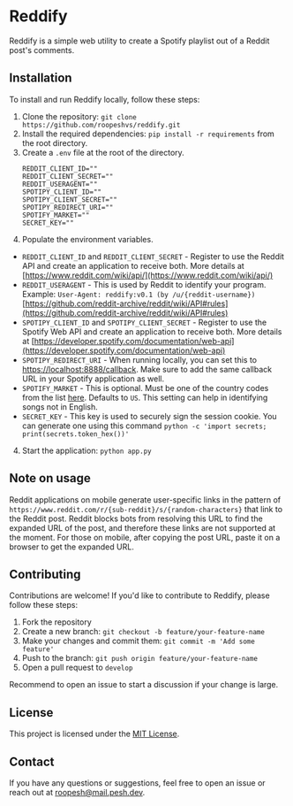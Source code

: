 # Reddify

Reddify is a simple web utility to create a Spotify playlist out of a Reddit post's comments. 

## Installation

To install and run Reddify locally, follow these steps:

1. Clone the repository: `git clone https://github.com/roopeshvs/reddify.git`
2. Install the required dependencies: `pip install -r requirements` from the root directory.
3. Create a `.env` file at the root of the directory.
    ```
    REDDIT_CLIENT_ID=""
    REDDIT_CLIENT_SECRET=""
    REDDIT_USERAGENT=""
    SPOTIPY_CLIENT_ID=""
    SPOTIPY_CLIENT_SECRET=""
    SPOTIPY_REDIRECT_URI=""
    SPOTIFY_MARKET=""
    SECRET_KEY=""
    ```
4. Populate the environment variables.
    
- `REDDIT_CLIENT_ID` and `REDDIT_CLIENT_SECRET` - Register to use the Reddit API and create an application to receive both. More details at [https://www.reddit.com/wiki/api/](https://www.reddit.com/wiki/api/)
- `REDDIT_USERAGENT` - This is used by Reddit to identify your program. Example: `User-Agent: reddify:v0.1 (by /u/{reddit-username})` [https://github.com/reddit-archive/reddit/wiki/API#rules](https://github.com/reddit-archive/reddit/wiki/API#rules)
- `SPOTIPY_CLIENT_ID` and `SPOTIPY_CLIENT_SECRET` - Register to use the Spotify Web API and create an application to receive both. More details at [https://developer.spotify.com/documentation/web-api](https://developer.spotify.com/documentation/web-api)
- `SPOTIPY_REDIRECT_URI` - When running locally, you can set this to [https://localhost:8888/callback](https://localhost:8888/callback). Make sure to add the same callback URL in your Spotify application as well.
- `SPOTIFY_MARKET` - This is optional. Must be one of the country codes from the list [here](https://developer.spotify.com/documentation/web-api/reference/get-available-markets). Defaults to `US`. This setting can help in identifying songs not in English.
- `SECRET_KEY` - This key is used to securely sign the session cookie. You can generate one using this command `python -c 'import secrets; print(secrets.token_hex())'`

4. Start the application: `python app.py`

## Note on usage

Reddit applications on mobile generate user-specific links in the pattern of `https://www.reddit.com/r/{sub-reddit}/s/{random-characters}` that link to the Reddit post. Reddit blocks bots from resolving this URL to find the expanded URL of the post, and therefore these links are not supported at the moment. For those on mobile, after copying the post URL, paste it on a browser to get the expanded URL.

## Contributing

Contributions are welcome! If you'd like to contribute to Reddify, please follow these steps:

1. Fork the repository
2. Create a new branch: `git checkout -b feature/your-feature-name`
3. Make your changes and commit them: `git commit -m 'Add some feature'`
4. Push to the branch: `git push origin feature/your-feature-name`
5. Open a pull request to `develop`

Recommend to open an issue to start a discussion if your change is large.

## License

This project is licensed under the [MIT License](LICENSE).

## Contact

If you have any questions or suggestions, feel free to open an issue or reach out at [roopesh@mail.pesh.dev](mailto:roopesh@mail.pesh.dev).